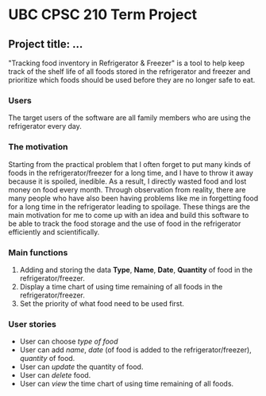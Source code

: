 # UBC CPSC 210 Term Project
## Project title: ...

"Tracking food inventory in Refrigerator & Freezer" is a tool to help keep track of the shelf life of all foods stored 
in the refrigerator and freezer and prioritize which foods should be used before they are no longer safe to eat.

### Users
The target users of the software are all family members who are using the refrigerator every day.

### The motivation
Starting from the practical problem that I often forget to put many kinds of foods in the refrigerator/freezer for a 
long time, and I have to throw it away because it is spoiled, inedible. As a result, I directly wasted food and lost 
money on food every month. Through observation from reality, there are many people who have also been having problems 
like me in forgetting food for a long time in the refrigerator leading to spoilage. These things are the main 
motivation for me to come up with an idea and build this software to be able to track the food storage and the use of 
food in the refrigerator efficiently and scientifically.

### Main functions
1. Adding and storing the data **Type**, **Name**, **Date**, **Quantity** of food in the refrigerator/freezer.
2. Display a time chart of using time remaining of all foods in the refrigerator/freezer.
3. Set the priority of what food need to be used first.

### User stories
- User can choose _type of food_
- User can add _name_, _date_ (of food is added to the refrigerator/freezer), _quantity_ of food.
- User can _update_ the quantity of food.
- User can _delete_ food.
- User can _view_ the time chart of using time remaining of all foods.

